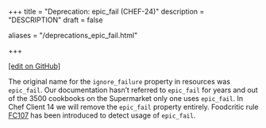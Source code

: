 +++
title = "Deprecation: epic_fail (CHEF-24)"
description = "DESCRIPTION"
draft = false

aliases = "/deprecations_epic_fail.html"


  
    
    
    
    
+++    

[\[edit on
GitHub\]](https://github.com/chef/chef-web-docs/blob/master/chef_master/source/deprecations_epic_fail.rst)

<meta name="robots" content="noindex">

The original name for the `ignore_failure` property in resources was
`epic_fail`. Our documentation hasn’t referred to `epic_fail` for years
and out of the 3500 cookbooks on the Supermarket only one uses
`epic_fail`. In Chef Client 14 we will remove the `epic_fail` property
entirely. Foodcritic rule [FC107](http://www.foodcritic.io/#FC107) has
been introduced to detect usage of `epic_fail`.
